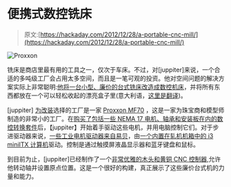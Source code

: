 # 便携式数控铣床

> 原文:[https://hackaday.com/2012/12/28/a-portable-cnc-mill/](https://hackaday.com/2012/12/28/a-portable-cnc-mill/)

![Proxxon](../Images/9c4b9bd256bc0fa572014f152aaa0941.png)

铣床是商店里最有用的工具之一，仅次于车床。不过，对[juppiter]来说，一个合适的多吨级工厂会占用太多空间，而且是一笔可观的投资。他对空间问题的解决方案实际上非常聪明:[他将一台小型、廉价的台式铣床改造成数控机床](http://boxedcnc.blogspot.it/)，并将所有东西都放在一个可以轻松收起的漂亮盒子里(意大利语，[这里是翻译](http://translate.google.com/translate?sl=it&tl=en&js=n&prev=_t&hl=en&ie=UTF-8&eotf=1&u=http%3A%2F%2Fboxedcnc.blogspot.it%2F&act=url))。

[juppiter] [为改装](http://boxedcnc.blogspot.it/2012/12/boxedcnc-mf70-parte-iii-la-mf70.html)选择的工厂是一家 [Proxxon MF70](http://www.proxxon.com/eng/html/27110.php) ，这是一家为珠宝商和模型师制造的非常小的工厂。在[购买了包括一些 NEMA 17 电机、轴承和安装板在内的数控转换套件](http://boxedcnc.blogspot.it/2012/12/boxedcnc-mf70-parte-iii-la-conversione.html)后，【juppiter】开始着手驱动这些电机，并用电脑控制它们。对于步进驱动器来说，[一些工业电机驱动器来自易贝](http://boxedcnc.blogspot.it/2012/12/boxedcnc-mf70-parte-v-il-cuore-della-cnc.html)，由[一个内置在轧机机箱中的 i3 miniITX 计算机](http://boxedcnc.blogspot.it/2012/12/boxedcnc-mf70-parte-iv-il-controllo.html)驱动。控制是通过触摸屏液晶显示器和蓝牙键盘和鼠标。

到目前为止，[juppiter]已经制作了一个[非常优雅的木头和黄铜 CNC 控制器](http://boxedcnc.blogspot.it/2012/12/cnc-jog-usb-pendant-steampunk-style.html),允许他转动轴并设置原点位置。这是一个很好的构建，真正展示了这些廉价台式机的力量和能力。